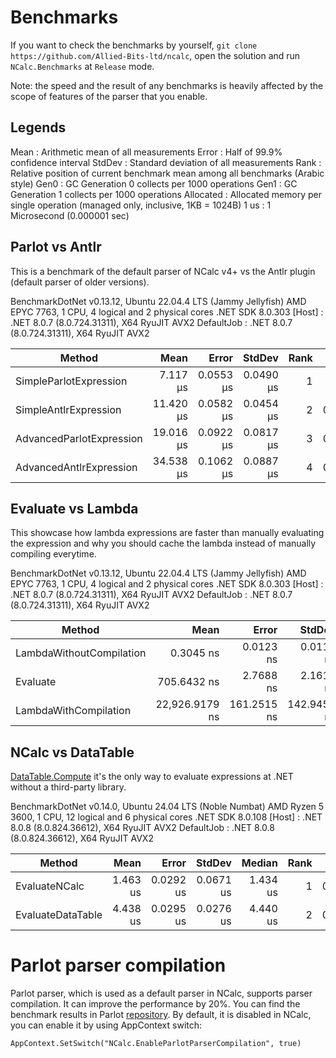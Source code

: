 ﻿# Benchmarks

If you want to check the benchmarks by yourself, `git clone https://github.com/Allied-Bits-ltd/ncalc`, open the solution and
run `NCalc.Benchmarks` at `Release` mode.

Note: the speed and the result of any benchmarks is heavily affected by the scope of features of the parser that you enable.

## Legends
Mean      : Arithmetic mean of all measurements
Error     : Half of 99.9% confidence interval
StdDev    : Standard deviation of all measurements
Rank      : Relative position of current benchmark mean among all benchmarks (Arabic style)
Gen0      : GC Generation 0 collects per 1000 operations
Gen1      : GC Generation 1 collects per 1000 operations
Allocated : Allocated memory per single operation (managed only, inclusive, 1KB = 1024B)
1 us      : 1 Microsecond (0.000001 sec)

## Parlot vs Antlr

This is a benchmark of the default parser of NCalc v4+ vs the Antlr plugin (default parser of older versions).

BenchmarkDotNet v0.13.12, Ubuntu 22.04.4 LTS (Jammy Jellyfish)
AMD EPYC 7763, 1 CPU, 4 logical and 2 physical cores
.NET SDK 8.0.303
  [Host]     : .NET 8.0.7 (8.0.724.31311), X64 RyuJIT AVX2
  DefaultJob : .NET 8.0.7 (8.0.724.31311), X64 RyuJIT AVX2


| Method                   | Mean      | Error     | StdDev    | Rank | Gen0   | Allocated |
|------------------------- |----------:|----------:|----------:|-----:|-------:|----------:|
| SimpleParlotExpression   |  7.117 μs | 0.0553 μs | 0.0490 μs |    1 |      - |   1.02 KB |
| SimpleAntlrExpression    | 11.420 μs | 0.0582 μs | 0.0454 μs |    2 | 0.1526 |  13.38 KB |
| AdvancedParlotExpression | 19.016 μs | 0.0922 μs | 0.0817 μs |    3 | 0.0305 |   2.51 KB |
| AdvancedAntlrExpression  | 34.538 μs | 0.1062 μs | 0.0887 μs |    4 | 0.4272 |  38.47 KB |

## Evaluate vs Lambda

This showcase how lambda expressions are faster than manually evaluating the expression and why you should cache the
lambda instead of manually compiling everytime.


BenchmarkDotNet v0.13.12, Ubuntu 22.04.4 LTS (Jammy Jellyfish)
AMD EPYC 7763, 1 CPU, 4 logical and 2 physical cores
.NET SDK 8.0.303
  [Host]     : .NET 8.0.7 (8.0.724.31311), X64 RyuJIT AVX2
  DefaultJob : .NET 8.0.7 (8.0.724.31311), X64 RyuJIT AVX2


| Method                   | Mean           | Error       | StdDev      | Rank | Gen0   | Allocated |
|------------------------- |---------------:|------------:|------------:|-----:|-------:|----------:|
| LambdaWithoutCompilation |      0.3045 ns |   0.0123 ns |   0.0115 ns |    1 |      - |         - |
| Evaluate                 |    705.6432 ns |   2.7688 ns |   2.1617 ns |    2 | 0.0200 |    1680 B |
| LambdaWithCompilation    | 22,926.9179 ns | 161.2515 ns | 142.9452 ns |    3 |      - |    4992 B |


## NCalc vs DataTable

[DataTable.Compute](https://learn.microsoft.com/en-us/dotnet/api/system.data.datatable.compute) it's the only way to evaluate expressions at .NET without a third-party library.

BenchmarkDotNet v0.14.0, Ubuntu 24.04 LTS (Noble Numbat)
AMD Ryzen 5 3600, 1 CPU, 12 logical and 6 physical cores
.NET SDK 8.0.108
[Host]     : .NET 8.0.8 (8.0.824.36612), X64 RyuJIT AVX2
DefaultJob : .NET 8.0.8 (8.0.824.36612), X64 RyuJIT AVX2

| Method            | Mean     | Error     | StdDev    | Median   | Rank | Gen0   | Allocated |
|------------------ |---------:|----------:|----------:|---------:|-----:|-------:|----------:|
| EvaluateNCalc     | 1.463 us | 0.0292 us | 0.0671 us | 1.434 us |    1 | 0.2766 |   2.27 KB |
| EvaluateDataTable | 4.438 us | 0.0295 us | 0.0276 us | 4.440 us |    2 | 0.6790 |   5.58 KB |

# Parlot parser compilation

Parlot parser, which is used as a default parser in NCalc, supports parser compilation. It can improve the performance by 20%. You can find the benchmark results in Parlot [repository](https://github.com/sebastienros/parlot#performance).
By default, it is disabled in NCalc, you can enable it by using AppContext switch:

`AppContext.SetSwitch("NCalc.EnableParlotParserCompilation", true)`